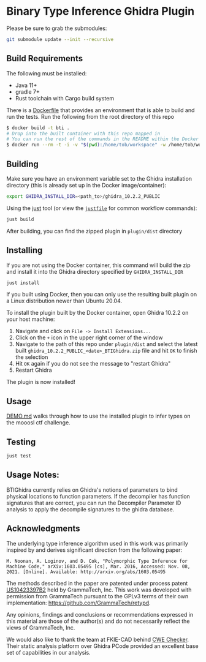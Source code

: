 # Binary Type Inference Ghidra Plugin

Please be sure to grab the submodules:

```sh
git submodule update --init --recursive
```

## Build Requirements

The following must be installed:

* Java 11+
* gradle 7+
* Rust toolchain with Cargo build system

There is a [Dockerfile](./Dockerfile) that provides an environment that is able to build and run the tests. Run the following from the root directory of this repo

```sh
$ docker build -t bti .
# Drop into the built container with this repo mapped in
# You can run the rest of the commands in the README within the Docker container
$ docker run --rm -t -i -v "$(pwd):/home/tob/workspace" -w /home/tob/workspace bti /bin/bash
```

## Building

Make sure you have an environment variable set to the Ghidra installation directory (this is already set up in the Docker image/container):

```sh
export GHIDRA_INSTALL_DIR=<path_to>/ghidra_10.2.2_PUBLIC
```

Using the [just](https://github.com/casey/just) tool (or view the [`justfile`](./justfile) for common workflow commands):

```sh
just build
```

After building, you can find the zipped plugin in `plugin/dist` directory

## Installing

If you are not using the Docker container, this command will build the zip and install it into the Ghidra directory specified by `GHIDRA_INSTALL_DIR`

```sh
just install
```

If you built using Docker, then you can only use the resulting built plugin on a Linux distribution newer than Ubuntu 20.04.

To install the plugin built by the Docker container, open Ghidra 10.2.2 on your host machine:

1. Navigate and click on `File -> Install Extensions...`
2. Click on the `+` icon in the upper right corner of the window
3. Navigate to the path of this repo under `plugin/dist` and select the latest built `ghidra_10.2.2_PUBLIC_<date>_BTIGhidra.zip` file and hit `OK` to finish the selection
4. Hit `OK` again if you do not see the message to "restart Ghidra"
5. Restart Ghidra

The plugin is now installed!

## Usage

[DEMO.md](DEMO.md) walks through how to use the installed plugin to infer types on the mooosl ctf challenge.

## Testing

```sh
just test
```

## Usage Notes:

BTIGhidra currently relies on Ghidra's notions of parameters to bind physical locations to function parameters. If the decompiler has function signatures that are correct, you can run the Decompiler Parameter ID analysis to apply the decompile signatures to the ghidra database.

## Acknowledgments

The underlying type inference algorithm used in this work was primarily inspired by and derives significant direction from the following paper:
```
M. Noonan, A. Loginov, and D. Cok, "Polymorphic Type Inference for Machine Code," arXiv:1603.05495 [cs], Mar. 2016, Accessed: Nov. 08, 2021. [Online]. Available: http://arxiv.org/abs/1603.05495
```

The methods described in the paper are patented under process patent [US10423397B2](https://patentcenter.uspto.gov/applications/15393463) held by GrammaTech, Inc. This work was developed with permission from GrammaTech pursuant to the GPLv3 terms of their own implementation: https://github.com/GrammaTech/retypd.

Any opinions, findings and conclusions or recommendations expressed in this material are those of the author(s) and do not necessarily reflect the views of GrammaTech, Inc.

We would also like to thank the team at FKIE-CAD behind [CWE Checker](https://github.com/fkie-cad/cwe_checker). Their static analysis platform over Ghidra PCode provided an excellent base set of capabilities in our analysis.
